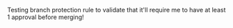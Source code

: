 Testing branch protection rule to validate that it'll require me to have at least 1 approval before merging!